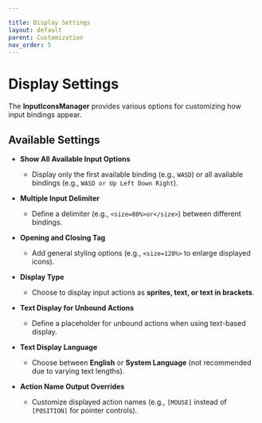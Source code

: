 ```yaml
---

title: Display Settings
layout: default
parent: Customization
nav_order: 5
---
```


# Display Settings

The **InputIconsManager** provides various options for customizing how input bindings appear.

## Available Settings

- **Show All Available Input Options**
  - Display only the first available binding (e.g., `WASD`) or all available bindings (e.g., `WASD or Up Left Down Right`).
  
- **Multiple Input Delimiter**
  - Define a delimiter (e.g., `<size=80%>or</size>`) between different bindings.

- **Opening and Closing Tag**
  - Add general styling options (e.g., `<size=120%>` to enlarge displayed icons).
  
- **Display Type**
  - Choose to display input actions as **sprites, text, or text in brackets**.
  
- **Text Display for Unbound Actions**
  - Define a placeholder for unbound actions when using text-based display.
  
- **Text Display Language**
  - Choose between **English** or **System Language** (not recommended due to varying text lengths).
  
- **Action Name Output Overrides**
  - Customize displayed action names (e.g., `[MOUSE]` instead of `[POSITION]` for pointer controls).